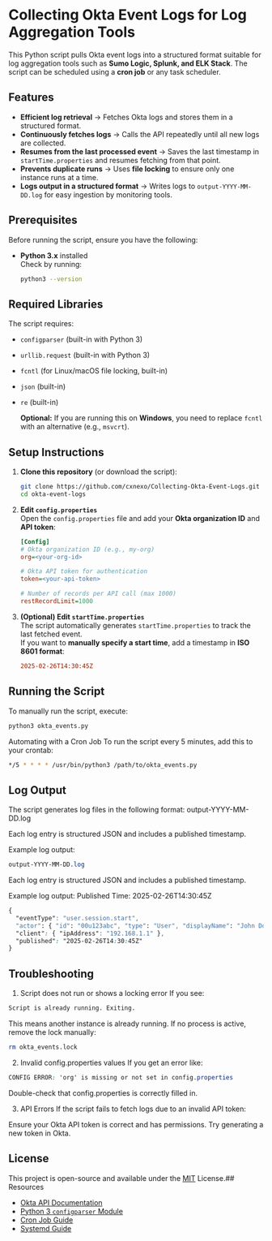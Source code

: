 
# Collecting Okta Event Logs for Log Aggregation Tools

This Python script pulls Okta event logs into a structured format suitable for log aggregation tools such as **Sumo Logic, Splunk, and ELK Stack**. The script can be scheduled using a **cron job** or any task scheduler.  

## Features

- **Efficient log retrieval** → Fetches Okta logs and stores them in a structured format.
- **Continuously fetches logs** → Calls the API repeatedly until all new logs are collected.
- **Resumes from the last processed event** → Saves the last timestamp in `startTime.properties` and resumes fetching from that point.
- **Prevents duplicate runs** → Uses **file locking** to ensure only one instance runs at a time.
- **Logs output in a structured format** → Writes logs to `output-YYYY-MM-DD.log` for easy ingestion by monitoring tools.

## Prerequisites

  Before running the script, ensure you have the following:

- **Python 3.x** installed  
    Check by running:

    ```bash
    python3 --version
    ```

## Required Libraries

The script requires:

- `configparser` (built-in with Python 3)
- `urllib.request` (built-in with Python 3)
- `fcntl` (for Linux/macOS file locking, built-in)
- `json` (built-in)
- `re` (built-in)

  **Optional:** If you are running this on **Windows**, you need to replace `fcntl` with an alternative (e.g., `msvcrt`).

## Setup Instructions

  1. **Clone this repository** (or download the script):

     ```bash
     git clone https://github.com/cxnexo/Collecting-Okta-Event-Logs.git
     cd okta-event-logs
     ```

  2. **Edit `config.properties`**  
     Open the `config.properties` file and add your **Okta organization ID** and **API token**:

     ```ini
     [Config]
     # Okta organization ID (e.g., my-org)
     org=<your-org-id>

     # Okta API token for authentication
     token=<your-api-token>

     # Number of records per API call (max 1000)
     restRecordLimit=1000
     ```

  3. **(Optional) Edit `startTime.properties`**  
     The script automatically generates `startTime.properties` to track the last fetched event.  
     If you want to **manually specify a start time**, add a timestamp in **ISO 8601 format**:

     ```ini
     2025-02-26T14:30:45Z
     ```

## Running the Script

To manually run the script, execute:

  ```bash
  python3 okta_events.py
```

Automating with a Cron Job
To run the script every 5 minutes, add this to your crontab:

  ```bash
*/5 * * * * /usr/bin/python3 /path/to/okta_events.py
```

## Log Output

The script generates log files in the following format:
output-YYYY-MM-DD.log

Each log entry is structured JSON and includes a published timestamp.

Example log output:

```css
output-YYYY-MM-DD.log
```

Each log entry is structured JSON and includes a published timestamp.

Example log output:
Published Time: 2025-02-26T14:30:45Z

  ```css
{
    "eventType": "user.session.start",
    "actor": { "id": "00u123abc", "type": "User", "displayName": "John Doe" },
    "client": { "ipAddress": "192.168.1.1" },
    "published": "2025-02-26T14:30:45Z"
}
```

## Troubleshooting

1. Script does not run or shows a locking error
If you see:

```css
Script is already running. Exiting.
```

This means another instance is already running. If no process is active, remove the lock manually:

```bash
rm okta_events.lock
```

2. Invalid config.properties values
 If you get an error like:

 ```css
 CONFIG ERROR: 'org' is missing or not set in config.properties
```

Double-check that config.properties is correctly filled in.

3. API Errors
If the script fails to fetch logs due to an invalid API token:

Ensure your Okta API token is correct and has permissions.
Try generating a new token in Okta.

## License

This project is open-source and available under the [MIT](https://choosealicense.com/licenses/mit/) License.## Resources

- [Okta API Documentation](https://developer.okta.com/docs/reference/api/event-hooks/)
- [Python 3 `configparser` Module](https://docs.python.org/3/library/configparser.html)
- [Cron Job Guide](https://crontab.guru/)
- [Systemd Guide](https://www.freedesktop.org/wiki/Software/systemd/)
